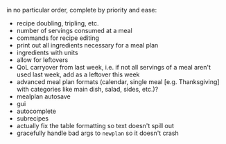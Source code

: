 in no particular order, complete by priority and ease:

- recipe doubling, tripling, etc.
- number of servings consumed at a meal
- commands for recipe editing
- print out all ingredients necessary for a meal plan
- ingredients with units
- allow for leftovers
- QoL carryover from last week, i.e. if not all servings of a meal aren't used last week, add as a leftover this week
- advanced meal plan formats (calendar, single meal [e.g. Thanksgiving] with categories like main dish, salad, sides, etc.)?
- mealplan autosave
- gui
- autocomplete
- subrecipes
- actually fix the table formatting so text doesn't spill out
- gracefully handle bad args to `newplan` so it doesn't crash
